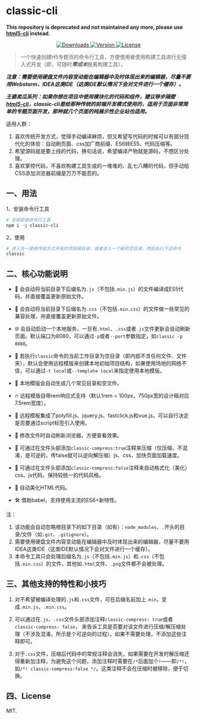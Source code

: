 # classic-cli

**This repository is deprecated and not maintained any more, please use [html5-cli](https://github.com/Yakima-Teng/html5-cli) instead.**

<p align="center">
  <a href="https://npmcharts.com/compare/classic-cli?minimal=true">
    <img src="https://img.shields.io/npm/dm/classic-cli.svg" alt="Downloads">
  </a>
  <a href="https://www.npmjs.com/package/classic-cli">
    <img src="https://img.shields.io/npm/v/classic-cli.svg" alt="Version">
  </a>
  <a href="https://www.npmjs.com/package/classic-cli">
    <img src="https://img.shields.io/npm/l/classic-cli.svg" alt="License">
  </a>
</p>

> 一个快速创建H5专题页的命令行工具，方便使用者使用构建工具进行无侵入式开发（即，可随时***零成本***脱离构建工具）。

***注意：需要使用硬盘文件内容变动能在编辑器中及时体现出来的编辑器，尽量不要用Webstorm、IDEA这类IDE（这类IDE默认情况下会对文件进行一个缓存）。***

***王婆卖瓜系列：如果你想在项目中使用模块化的代码和组件，建议移步隔壁[html5-cli](https://github.com/Yakima-Teng/html5-cli)，classic-cli是给那种传统的前端开发模式使用的，适用于页面非常简单的专题页面开发，那种就几个页面的纯展示性企业站也适用。***

适用人群：

1. 喜欢传统开发方式，觉得手动编译麻烦，但又希望写代码的时候可以有部分现代化的体验：自动刷页面、css加厂商前缀、ES6转ES5、代码压缩等。
2. 希望源码就是要上线的代码，换句话说，希望编译产物就是源码，不想区分处理。
3. 喜欢掌控代码，不喜欢构建工具生成的一堆堆的、乱七八糟的代码，但手动给CSS添加浏览器前缀是万万不能忍的。

## 一、用法

1、安装命令行工具

```bash
# 全局安装命令行工具
npm i -g classic-cli
```

2、使用

```bash
# 进入任一使用传统方式开发的项目根目录，或者进入一个新的空目录，然后执行下述命令
classic
```

## 二、核心功能说明

* 🎄 会自动将当前目录下后缀名为`.js`（不包括`.min.js`）的文件编译成ES5代码，并直接覆盖更新原始文件。

* 📲 会自动将当前目录下后缀名为`.css`（不包括`.min.css`）的文件做一些常见的兼容处理，并直接覆盖更新原始文件。

* 🌐 会自动启动一个本地服务，一旦有`.html`、`.css`或者`.js`文件更新会自动刷新页面。默认端口为8080，可以通过`-p`或者`--port`参数指定，如`classic -p 8888`。

* 🙈 若执行`classic`命令的当前工作目录为空目录（即内部不含任何文件、文件夹），默认会使用远程模版来创建本地初始项目结构，如果使用场地的网络不佳，可以通过`-t local`或`--template local`来指定使用本地模版。

* 💪 本地模版会自动生成几个常见目录和空文件。

* 🔥 远程模版自带rem响应式支持（默认1rem = 100px，750px宽的设计稿对应7.5rem宽度）。

* 👫 远程模板集成了polyfill.js、jquery.js、fastclick.js和vue.js，可以自行决定是否要通过script标签引入使用。

* 🏇 修改文件时自动刷新浏览器，方便查看效果。

* 🏏 可通过在文件头部添加`classic-compress:true`注释来压缩（仅压缩，不混淆，是可逆的，传false就可以逆向解压缩）js、css，加快页面加载速度。

* 🚀 可通过在文件头部添加`classic-compress:false`注释来自动格式化（美化）css、js代码，保持较统一的代码风格。

* 🦊 自动美化HTML代码。

* 🛠 借助babel，支持使用主流的ES6+新特性。

注：

1. 该功能会自动忽略根目录下的如下目录（如有）：`node_modules`、`.`开头的目录/文件（如`.git`、`.gitignore`）。
2. 需要使用硬盘文件内容变动能在编辑器中及时体现出来的编辑器，尽量不要用IDEA这类IDE（这类IDE默认情况下会对文件进行一个缓存）。
3. 本命令工具只会处理后缀名为`.js`（不包括`.min.js`）和`.css`（不包括`.min.css`）的文件，其他如`.html`文件、`.png`文件都不会被处理。

## 三、其他支持的特性和小技巧

1. 对不希望被编译处理的`.js`和`.css`文件，可在后缀名前加上`.min`，变成`.min.js`、`.min.css`。

2. 可以通过在`.js`、`.css`文件头部添加注释`classic-compress: true`或者`classic-compress: false`，
来告诉工具是否要对该文件进行压缩/解压缩处理（不涉及混淆，所示是个可逆向的过程）。如果不需要处理，不添加这些注释即可。

3. 对于`.css`文件，压缩后代码中的常规注释会消失，如果需要在开发时解压缩还得重新加注释，为避免这个问题，添加注释时需要在`/*`后面加个`!`——即`/*!`，如`/*! classic-compress:false */`。这类注释不会在压缩时被移除，便于切换。

## 四、License

MIT.
